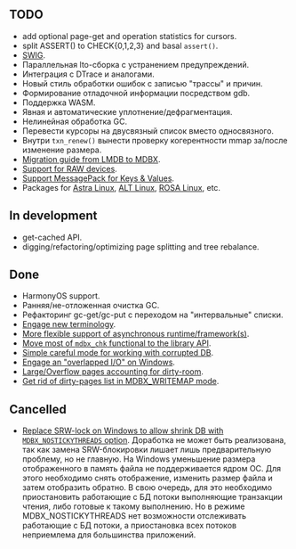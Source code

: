 
TODO
----

 - add optional page-get and operation statistics for cursors.
 - split ASSERT() to CHECK{0,1,2,3} and basal `assert()`.
 - [SWIG](https://www.swig.org/).
 - Параллельная lto-сборка с устранением предупреждений.
 - Интеграция c DTrace и аналогами.
 - Новый стиль обработки ошибок с записью "трассы" и причин.
 - Формирование отладочной информации посредством gdb.
 - Поддержка WASM.
 - Явная и автоматические уплотнение/дефрагментация.
 - Нелинейная обработка GC.
 - Перевести курсоры на двусвязный список вместо односвязного.
 - Внутри `txn_renew()` вынести проверку когерентности mmap за/после изменение размера.
 - [Migration guide from LMDB to MDBX](https://libmdbx.dqdkfa.ru/dead-github/issues/199).
 - [Support for RAW devices](https://libmdbx.dqdkfa.ru/dead-github/issues/124).
 - [Support MessagePack for Keys & Values](https://libmdbx.dqdkfa.ru/dead-github/issues/115).
 - Packages for [Astra Linux](https://astralinux.ru/), [ALT Linux](https://www.altlinux.org/), [ROSA Linux](https://www.rosalinux.ru/), etc.

In development
--------------
 - get-cached API.
 - digging/refactoring/optimizing page splitting and tree rebalance.

Done
----

 - HarmonyOS support.
 - Ранняя/не-отложенная очистка GC.
 - Рефакторинг gc-get/gc-put c переходом на "интервальные" списки.
 - [Engage new terminology](https://libmdbx.dqdkfa.ru/dead-github/issues/137).
 - [More flexible support of asynchronous runtime/framework(s)](https://libmdbx.dqdkfa.ru/dead-github/issues/200).
 - [Move most of `mdbx_chk` functional to the library API](https://libmdbx.dqdkfa.ru/dead-github/issues/204).
 - [Simple careful mode for working with corrupted DB](https://libmdbx.dqdkfa.ru/dead-github/issues/223).
 - [Engage an "overlapped I/O" on Windows](https://libmdbx.dqdkfa.ru/dead-github/issues/224).
 - [Large/Overflow pages accounting for dirty-room](https://libmdbx.dqdkfa.ru/dead-github/issues/192).
 - [Get rid of dirty-pages list in MDBX_WRITEMAP mode](https://libmdbx.dqdkfa.ru/dead-github/issues/193).

Cancelled
--------

 - [Replace SRW-lock on Windows to allow shrink DB with `MDBX_NOSTICKYTHREADS` option](https://libmdbx.dqdkfa.ru/dead-github/issues/210).
   Доработка не может быть реализована, так как замена SRW-блокировки
   лишает лишь предварительную проблему, но не главную. На Windows
   уменьшение размера отображенного в память файла не поддерживается ядром
   ОС. Для этого необходимо снять отображение, изменить размер файла и
   затем отобразить обратно. В свою очередь, для это необходимо
   приостановить работающие с БД потоки выполняющие транзакции чтения, либо
   готовые к такому выполнению. Но в режиме MDBX_NOSTICKYTHREADS нет
   возможности отслеживать работающие с БД потоки, а приостановка всех
   потоков неприемлема для большинства приложений.
